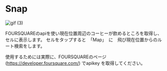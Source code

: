 # Snap

![gif (3)](https://user-images.githubusercontent.com/38667604/58370894-dcc75500-7f46-11e9-85c4-d094c1c0b90b.gif)

FOURSQUAREのapiを使い現在位置周辺のコーヒーが飲めるところを取得し、セルに表示します。
セルをタップすると　「Map」　に　飛び現在位置からのルート検索をします。

使用するためには実際に、FOURSQUAREのページ(https://developer.foursquare.com/) でapikey を取得してください。

